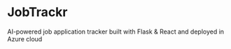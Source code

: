 # JobTrackr
AI-powered job application tracker built with Flask &amp; React and deployed in Azure cloud
